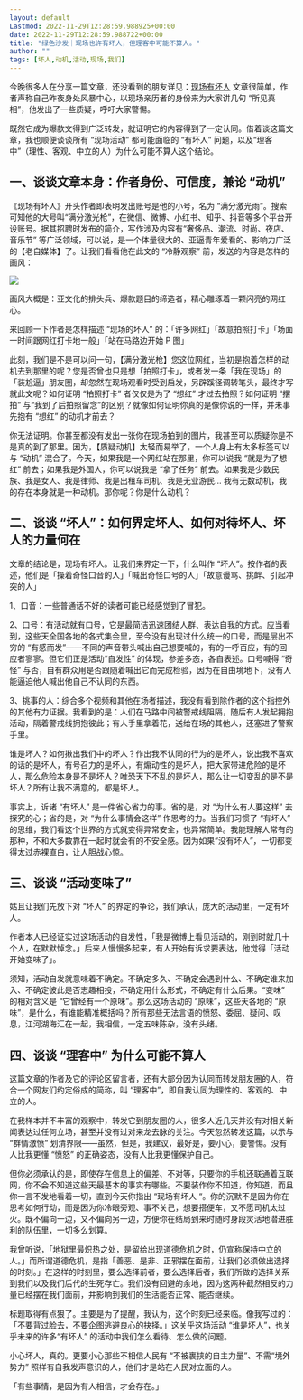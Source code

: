 ```yaml
---
layout: default
Lastmod: 2022-11-29T12:28:59.988925+00:00
date: 2022-11-29T12:28:59.988722+00:00
title: "绿色沙发｜现场也许有坏人，但理客中可能不算人。"
author: ""
tags: [坏人,动机,活动,现场,我们]
---
```


今晚很多人在分享一篇文章，还没看到的朋友详见：[现场有坏人](https://mp.weixin.qq.com/s?__biz=MzI2MDYwNzg2NQ==&mid=2247486383&idx=1&sn=0a9fb3920da85bf7099a40e596702ce7&scene=21#wechat_redirect) 文章很简单，作者声称自己昨夜身处风暴中心，以现场亲历者的身份来为大家讲几句 “所见真相”，他发出了一些质疑，呼吁大家警惕。

既然它成为爆款文得到广泛转发，就证明它的内容得到了一定认同。借着谈这篇文章，我也顺便谈谈所有 “现场活动” 都可能面临的 “有坏人” 问题，以及“理客中”（理性、客观、中立的人）为什么可能不算人这个结论。

一、谈谈文章本身：作者身份、可信度，兼论 “动机”
-------------------------

《现场有坏人》开头作者即表明发出账号是他的小号，名为 “满分激光雨”。搜索可知他的大号叫“满分激光枪”，在微信、微博、小红书、知乎、抖音等多个平台开设账号。据其招聘时发布的简介，写作涉及内容有“奢侈品、潮流、时尚、夜店、音乐节” 等广泛领域，可以说，是一个体量很大的、亚逼青年爱看的、影响力广泛的【老自媒体】了。让我们看看他在此文的 “冷静观察” 前，发送的内容是怎样的画风：

![](https://images.weserv.nl/?url=https%3A//chinadigitaltimes.net/chinese/files/2022/11/post-690339-63857467e87e1.png)

画风大概是：亚文化的排头兵、爆款题目的缔造者，精心雕琢着一颗闪亮的网红心。

来回顾一下作者是怎样描述 “现场的坏人” 的：「许多网红」「故意拍照打卡」「场面一时间跟网红打卡地一般」「站在马路边开始 P 图」

此刻，我们是不是可以问一句，【满分激光枪】您这位网红，当初是抱着怎样的动机去到那里的呢？您是否曾也只是想「拍照打卡」，或者发一条「我在现场」的「装尬逼」朋友圈，却忽然在现场观看时受到启发，另辟蹊径调转笔头，最终才写就此文呢？如何证明 “拍照打卡” 者仅仅是为了 “想红” 才过去拍照？如何证明 “摆拍” 与“我到了后拍照留念”的区别？就像如何证明你真的是像你说的一样，并未事先抱有 “想红” 的动机才前去？

你无法证明。你甚至都没有发出一张你在现场拍到的图片，我甚至可以质疑你是不是真的到了那里。因为，【质疑动机】太轻而易举了，一个人身上有太多标签可以与 “动机” 混合了。今天，如果我是一个网红站在那里，你可以说我 “就是为了想红” 前去；如果我是外国人，你可以说我是 “拿了任务” 前去。如果我是少数民族、我是女人、我是律师、我是出租车司机、我是无业游民… 我有无数动机，我的存在本身就是一种动机。那你呢？你是什么动机？

二、谈谈 “坏人”：如何界定坏人、如何对待坏人、坏人的力量何在
-------------------------------

文章的结论是，现场有坏人。让我们来界定一下，什么叫作 “坏人”。按作者的表述，他们是「操着奇怪口音的人」「喊出奇怪口号的人」「故意谩骂、挑衅、引起冲突的人」

1、口音：一些普通话不好的读者可能已经感觉到了冒犯。

2、口号：有活动就有口号，它是最简洁迅速团结人群、表达自我的方式。应当看到，这些天全国各地的各式集会里，至今没有出现过什么统一的口号，而是层出不穷的 “有感而发”——不同的声音带头喊出自己想要喊的，有的一呼百应，有的回应者寥寥。但它们正是活动“自发性” 的体现，参差多态，各自表述。口号喊得 “奇怪” 与否，自有群众用是否跟随着喊出它而完成检验，因为在自由境地下，没有人能逼迫他人喊出他自己不认同的东西。

3、挑事的人：综合多个视频和其他在场者描述，我没有看到除作者的这个指控外的其他有力证据。我看到的是：人们在马路中间被警戒线阻隔，随后有人发起拥抱活动，隔着警戒线拥抱彼此；有人手里拿着花，送给在场的其他人，还塞进了警察手里。

谁是坏人？如何揪出我们中的坏人？作出我不认同的行为的是坏人，说出我不喜欢的话的是坏人，有号召力的是坏人，有煽动性的是坏人，把大家带进危险的是坏人，那么危险本身是不是坏人？唯恐天下不乱的是坏人，那么让一切变乱的是不是坏人？所有让我不满意的，都是坏人。

事实上，诉诸 “有坏人” 是一件省心省力的事。省的是，对 “为什么有人要这样” 去探究的心；省的是，对 “为什么事情会这样” 作思考的力。当我们习惯了 “有坏人” 的思维，我们看这个世界的方式就变得异常安全，也异常简单。我能理解人常有的那种，不和大多数靠在一起时就会有的不安全感。因为如果“没有坏人”，一切都变得太过赤裸直白，让人胆战心惊。

三、谈谈 “活动变味了”
------------

姑且让我们先放下对 “坏人” 的界定的争论，我们承认，庞大的活动里，一定有坏人。

作者本人已经证实过这场活动的自发性，「我是微博上看见活动的，刚到时就几十个人，在默默悼念。」后来人慢慢多起来，有人开始有诉求要表达，他觉得「活动开始变味了」。

须知，活动自发就意味着不确定。不确定多久、不确定会遇到什么、不确定谁来加入、不确定彼此是否志趣相投，不确定用什么形式，不确定有什么后果。“变味” 的相对含义是 “它曾经有一个原味”。那么这场活动的 “原味”，这些天各地的 “原味”，是什么，有谁能精准概括吗？所有那些无法言语的愤怒、委屈、疑问、叹息，江河湖海汇在一起，我相信，一定五味陈杂，没有头绪。

四、谈谈 “理客中” 为什么可能不算人
-------------------

这篇文章的作者及它的评论区留言者，还有大部分因为认同而转发朋友圈的人，符合一个网友们约定俗成的简称，叫 “理客中”，即自我认同为理性的、客观的、中立的人。

在我样本并不丰富的观察中，转发它到朋友圈的人，很多人近几天并没有对相关新闻表达过任何立场，甚至并没有过对来龙去脉的关注。今天忽然转发这篇，以示与 “群情激愤” 划清界限——虽然，但是，我建议，最好是，要小心，要警惕。没有人比我更懂 “愤怒” 的正确姿态，没有人比我更懂保护自己。

但你必须承认的是，即使存在信息上的偏差、不对等，只要你的手机还联通着互联网，你不会不知道这些天最基本的事实有哪些。不要装作你不知道，你知道，而且你一言不发地看着一切，直到今天你指出 “现场有坏人 “。你的沉默不是因为你在思考如何行动，而是因为你冷眼旁观、事不关己，想要搭便车，又不愿司机太过火。既不偏向一边，又不偏向另一边，方便你在结局到来时随时身段灵活地潜进胜利的队伍里，一切多么划算。

我曾听说，「地狱里最炽热之处，是留给出现道德危机之时，仍宣称保持中立的人。」而所谓道德危机，是指「善恶、是非、正邪摆在面前，让我们必须做出选择的时刻。」在这样的时刻里，要么选择前者，要么选择后者，我们所做的选择关系到我们以及我们后代的生死存亡。我们没有回避的余地，因为这两种截然相反的力量已经摆在我们面前，并影响到我们的生活能否正常、能否继续。

标题取得有点狠了。主要是为了提醒，我认为，这个时刻已经来临。像我写过的：「不要背过脸去，不要企图逃避良心的抉择。」这关乎这场活动 “谁是坏人”，也关乎未来的许多“有坏人” 的活动中我们怎么看待、怎么做的问题。

小心坏人，真的。更要小心那些不相信人民有 “不被裹挟的自主力量”、不需“境外势力” 照样有自我发声意识的人，他们才是站在人民对立面的人。

「有些事情，是因为有人相信，才会存在。」

